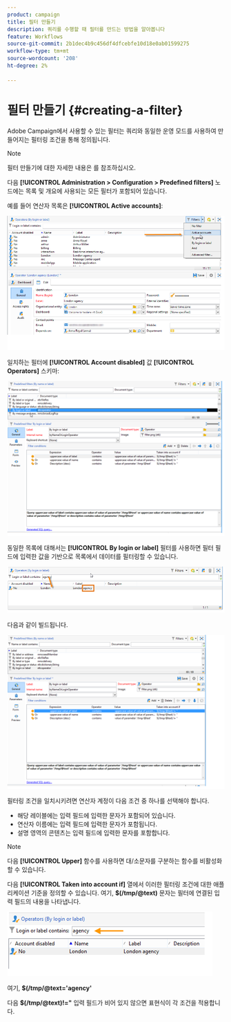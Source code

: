 ```yaml
---
product: campaign
title: 필터 만들기
description: 쿼리를 수행할 때 필터를 만드는 방법을 알아봅니다
feature: Workflows
source-git-commit: 2b1dec4b9c456df4dfcebfe10d18e0ab01599275
workflow-type: tm+mt
source-wordcount: '208'
ht-degree: 2%

---
```


# 필터 만들기 {#creating-a-filter}



Adobe Campaign에서 사용할 수 있는 필터는 쿼리와 동일한 운영 모드를 사용하여 만들어지는 필터링 조건을 통해 정의됩니다.

>[!NOTE]
>
>필터 만들기에 대한 자세한 내용은 를 참조하십시오.

다음 **[!UICONTROL Administration > Configuration > Predefined filters]** 노드에는 목록 및 개요에 사용되는 모든 필터가 포함되어 있습니다.

예를 들어 연산자 목록은 **[!UICONTROL Active accounts]**:

![](assets/query_editor_filter_sample_1.png)

일치하는 필터에 **[!UICONTROL Account disabled]** 값 **[!UICONTROL Operators]** 스키마:

![](assets/query_editor_filter_sample_2.png)

동일한 목록에 대해서는 **[!UICONTROL By login or label]** 필터를 사용하면 필터 필드에 입력한 값을 기반으로 목록에서 데이터를 필터링할 수 있습니다.

![](assets/query_editor_filter_sample_3.png)

다음과 같이 빌드됩니다.

![](assets/query_editor_filter_sample_4.png)

필터링 조건을 일치시키려면 연산자 계정이 다음 조건 중 하나를 선택해야 합니다.

* 해당 레이블에는 입력 필드에 입력한 문자가 포함되어 있습니다.
* 연산자 이름에는 입력 필드에 입력한 문자가 포함됩니다.
* 설명 영역의 콘텐츠는 입력 필드에 입력한 문자를 포함합니다.

>[!NOTE]
>
>다음 **[!UICONTROL Upper]** 함수를 사용하면 대/소문자를 구분하는 함수를 비활성화할 수 있습니다.

다음 **[!UICONTROL Taken into account if]** 열에서 이러한 필터링 조건에 대한 애플리케이션 기준을 정의할 수 있습니다. 여기, **$(/tmp/@text)** 문자는 필터에 연결된 입력 필드의 내용을 나타냅니다.

![](assets/query_editor_filter_sample_5.png)

여기, **$(/tmp/@text=&#39;agency&#39;**

다음 **$(/tmp/@text)!=&quot;** 입력 필드가 비어 있지 않으면 표현식이 각 조건을 적용합니다.
